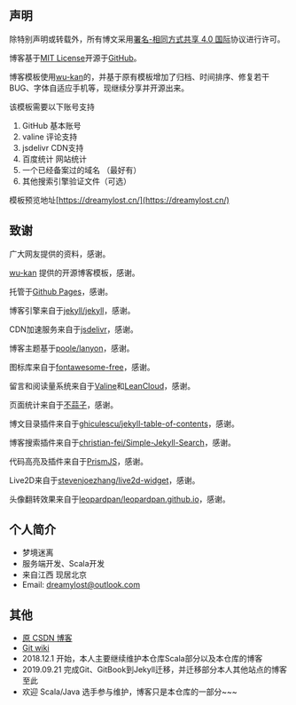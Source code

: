 ## 声明

除特别声明或转载外，所有博文采用[署名-相同方式共享 4.0 国际](https://creativecommons.org/licenses/by-sa/4.0/deed.zh)协议进行许可。

博客基于[MIT License](https://github.com/jxnu-liguobin/cs-summary-reflection/blob/master/docs/LICENSE)开源于[GitHub](https://github.com/jxnu-liguobin/cs-summary-reflection/tree/master/docs)。

博客模板使用[wu-kan](https://wu-kan.github.io)的，并基于原有模板增加了归档、时间排序、修复若干BUG、字体自适应手机等，现继续分享并开源出来。

该模板需要以下账号支持

1. GitHub 基本账号
2. valine 评论支持
3. jsdelivr CDN支持
4. 百度统计 网站统计
5. 一个已经备案过的域名 （最好有）
6. 其他搜索引擎验证文件（可选）

模板预览地址[https://dreamylost.cn/](https://dreamylost.cn/)

## 致谢

广大网友提供的资料，感谢。

[wu-kan](https://wu-kan.github.io) 提供的开源博客模板，感谢。

托管于[Github Pages](https://pages.github.com/)，感谢。

博客引擎来自于[jekyll/jekyll](https://github.com/jekyll/jekyll)，感谢。

CDN加速服务来自于[jsdelivr](https://www.jsdelivr.com/)，感谢。

博客主题基于[poole/lanyon](https://github.com/poole/lanyon)，感谢。

图标库来自于[<i class="fab fa-font-awesome"></i>fontawesome-free](https://fontawesome.com/)，感谢。

留言和阅读量系统来自于[Valine](https://valine.js.org/)和[LeanCloud](https://leancloud.cn/)，感谢。

页面统计来自于[不蒜子](http://busuanzi.ibruce.info/)，感谢。

博文目录插件来自于[ghiculescu/jekyll-table-of-contents](https://github.com/ghiculescu/jekyll-table-of-contents)，感谢。

博客搜索插件来自于[christian-fei/Simple-Jekyll-Search](https://github.com/christian-fei/Simple-Jekyll-Search)，感谢。

代码高亮及插件来自于[PrismJS](https://prismjs.com/)，感谢。

Live2D来自于[stevenjoezhang/live2d-widget](https://github.com/stevenjoezhang/live2d-widget)，感谢。

头像翻转效果来自于[leopardpan/leopardpan.github.io](https://github.com/leopardpan/leopardpan.github.io)，感谢。

## 个人简介

* 梦境迷离
* 服务端开发、Scala开发
* 来自江西 现居北京
* Email: dreamylost@outlook.com

## 其他

* [原 CSDN 博客](https://blog.csdn.net/qq_34446485)
* [Git wiki](https://github.com/jxnu-liguobin/cs-summary-reflection/wiki)
* 2018.12.1 开始，本人主要继续维护本仓库Scala部分以及本仓库的博客
* 2019.09.21 完成Git、GitBook到Jekyll迁移，并迁移部分本人其他站点的博客至此
* 欢迎 Scala/Java 选手参与维护，博客只是本仓库的一部分~~~